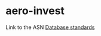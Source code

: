 # aero-invest

Link to the ASN [Database standards](https://asn.flightsafety.org/about/ASN-standards.pdf)